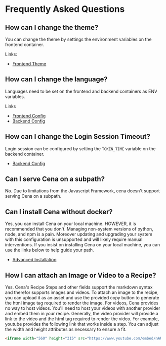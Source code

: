 # Frequently Asked Questions

## How can I change the theme?

You can change the theme by settings the environment variables on the frontend container. 

Links:

- [Frontend Theme](/cena/documentation/getting-started/installation/frontend-config#themeing)

## How can I change the language?

Languages need to be set on the frontend and backend containers as ENV variables.

Links

- [Frontend Config](/cena/documentation/getting-started/installation/frontend-config/)
- [Backend Config](/cena/documentation/getting-started/installation/backend-config/)

## How can I change the Login Session Timeout?

Login session can be configured by setting the `TOKEN_TIME` variable on the backend container.

- [Backend Config](/cena/documentation/getting-started/installation/backend-config/)

## Can I serve Cena on a subpath?

No. Due to limitations from the Javascript Framework, cena doesn't support serving Cena on a subpath.

## Can I install Cena without docker? 

Yes, you can install Cena on your local machine. HOWEVER, it is recommended that you don't. Managing non-system versions of python, node, and npm is a pain. Moreover updating and upgrading your system with this configuration is unsupported and will likely require manual interventions. If you insist on installing Cena on your local machine, you can use the links below to help guide your path.

- [Advanced Installation](/cena/documentation/getting-started/installation/advanced/)

## How I can attach an Image or Video to a Recipe? 

Yes. Cena's Recipe Steps and other fields support the markdown syntax and therefor supports images and videos. To attach an image to the recipe, you can upload it as an asset and use the provided copy button to generate the html image tag required to render the image. For videos, Cena provides no way to host videos. You'll need to host your videos with another provider and embed them in your recipe. Generally, the video provider will provide a link to the video and the html tag required to render the video. For example, youtube provides the following link that works inside a step. You can adjust the width and height attributes as necessary to ensure a fit.

```html
<iframe width="560" height="315" src="https://www.youtube.com/embed/nAUwKeO93bY" title="YouTube video player" frameborder="0" allow="accelerometer; autoplay; clipboard-write; encrypted-media; gyroscope; picture-in-picture" allowfullscreen></iframe>
```